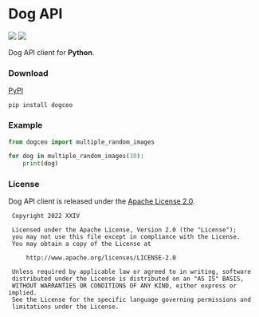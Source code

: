 # Dog API

[![](https://img.shields.io/github/v/tag/thechampagne/dogapi-py?label=version)](https://github.com/thechampagne/dogapi-py/releases/latest) [![](https://img.shields.io/github/license/thechampagne/dogapi-py)](https://github.com/thechampagne/dogapi-py/blob/main/LICENSE)

Dog API client for **Python**.

### Download
[PyPI](https://pypi.org/project/dogceo/)

```
pip install dogceo
```

### Example

```py
from dogceo import multiple_random_images

for dog in multiple_random_images(10):
    print(dog)
```

### License

Dog API client is released under the [Apache License 2.0](https://github.com/thechampagne/dogapi-py/blob/main/LICENSE).

```
 Copyright 2022 XXIV

 Licensed under the Apache License, Version 2.0 (the "License");
 you may not use this file except in compliance with the License.
 You may obtain a copy of the License at

     http://www.apache.org/licenses/LICENSE-2.0

 Unless required by applicable law or agreed to in writing, software
 distributed under the License is distributed on an "AS IS" BASIS,
 WITHOUT WARRANTIES OR CONDITIONS OF ANY KIND, either express or implied.
 See the License for the specific language governing permissions and
 limitations under the License.
```